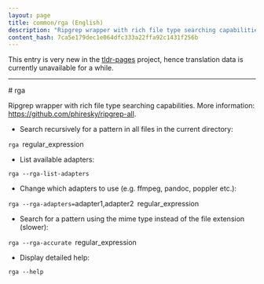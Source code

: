 ```yaml
---
layout: page
title: common/rga (English)
description: "Ripgrep wrapper with rich file type searching capabilities."
content_hash: 7ca5e179dec1e064dfc333a22ffa92c1431f256b
---
```


This entry is very new in the [tldr-pages](https://github.com/tldr-pages/tldr) project, hence translation data is currently unavailable for a while.

<hr># rga

Ripgrep wrapper with rich file type searching capabilities.
More information: <https://github.com/phiresky/ripgrep-all>.

- Search recursively for a pattern in all files in the current directory:

`rga `<span class="tldr-var badge badge-pill bg-dark-lm bg-white-dm text-white-lm text-dark-dm font-weight-bold">regular_expression</span>

- List available adapters:

`rga --rga-list-adapters`

- Change which adapters to use (e.g. ffmpeg, pandoc, poppler etc.):

`rga --rga-adapters=`<span class="tldr-var badge badge-pill bg-dark-lm bg-white-dm text-white-lm text-dark-dm font-weight-bold">adapter1,adapter2</span>` `<span class="tldr-var badge badge-pill bg-dark-lm bg-white-dm text-white-lm text-dark-dm font-weight-bold">regular_expression</span>

- Search for a pattern using the mime type instead of the file extension (slower):

`rga --rga-accurate `<span class="tldr-var badge badge-pill bg-dark-lm bg-white-dm text-white-lm text-dark-dm font-weight-bold">regular_expression</span>

- Display detailed help:

`rga --help`
